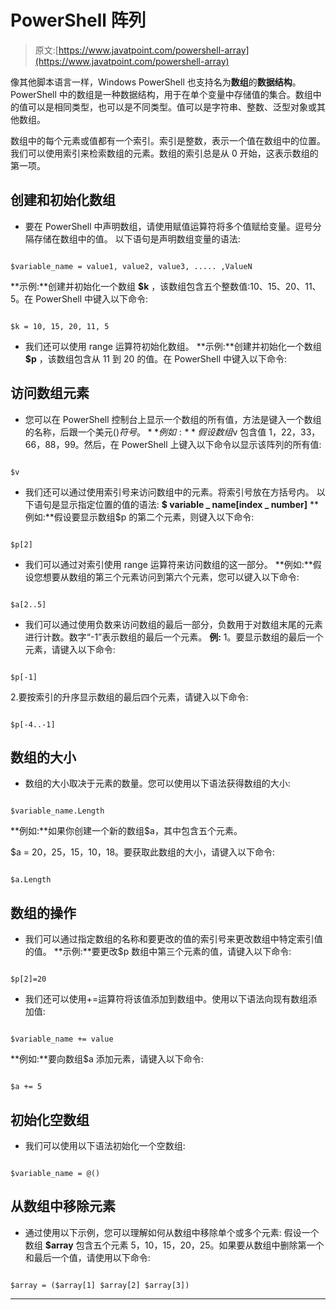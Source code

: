 # PowerShell 阵列

> 原文:[https://www.javatpoint.com/powershell-array](https://www.javatpoint.com/powershell-array)

像其他脚本语言一样，Windows PowerShell 也支持名为**数组**的**数据结构**。PowerShell 中的数组是一种数据结构，用于在单个变量中存储值的集合。数组中的值可以是相同类型，也可以是不同类型。值可以是字符串、整数、泛型对象或其他数组。

数组中的每个元素或值都有一个索引。索引是整数，表示一个值在数组中的位置。我们可以使用索引来检索数组的元素。数组的索引总是从 0 开始，这表示数组的第一项。

## 创建和初始化数组

*   要在 PowerShell 中声明数组，请使用赋值运算符将多个值赋给变量。逗号分隔存储在数组中的值。
    以下语句是声明数组变量的语法:

```

$variable_name = value1, value2, value3, ..... ,ValueN

```

**示例:**创建并初始化一个数组 **$k** ，该数组包含五个整数值:10、15、20、11、5。在 PowerShell 中键入以下命令:

```

$k = 10, 15, 20, 11, 5

```

*   我们还可以使用 range 运算符初始化数组。
    **示例:**创建并初始化一个数组 **$p** ，该数组包含从 11 到 20 的值。在 PowerShell 中键入以下命令:

## 访问数组元素

*   您可以在 PowerShell 控制台上显示一个数组的所有值，方法是键入一个数组的名称，后跟一个美元($)符号。
    **例如:**假设数组$v 包含值 1，22，33，66，88，99。然后，在 PowerShell 上键入以下命令以显示该阵列的所有值:

```

$v

```

*   我们还可以通过使用索引号来访问数组中的元素。将索引号放在方括号内。
    以下语句是显示指定位置的值的语法:
    **$ variable _ name[index _ number]**
    **例如:**假设要显示数组$p 的第二个元素，则键入以下命令:

```

$p[2]

```

*   我们可以通过对索引使用 range 运算符来访问数组的这一部分。
    **例如:**假设您想要从数组的第三个元素访问到第六个元素，您可以键入以下命令:

```

$a[2..5]

```

*   我们可以通过使用负数来访问数组的最后一部分，负数用于对数组末尾的元素进行计数。数字“-1”表示数组的最后一个元素。
    **例:** 1。要显示数组的最后一个元素，请键入以下命令:

```

$p[-1]

```

2.要按索引的升序显示数组的最后四个元素，请键入以下命令:

```

$p[-4..-1]

```

## 数组的大小

*   数组的大小取决于元素的数量。您可以使用以下语法获得数组的大小:

```

$variable_name.Length

```

**例如:**如果你创建一个新的数组$a，其中包含五个元素。

$a = 20，25，15，10，18。要获取此数组的大小，请键入以下命令:

```

$a.Length

```

## 数组的操作

*   我们可以通过指定数组的名称和要更改的值的索引号来更改数组中特定索引值的值。
    **示例:**要更改$p 数组中第三个元素的值，请键入以下命令:

```

$p[2]=20

```

*   我们还可以使用+=运算符将该值添加到数组中。使用以下语法向现有数组添加值:

```

$variable_name += value

```

**例如:**要向数组$a 添加元素，请键入以下命令:

```

$a += 5

```

## 初始化空数组

*   我们可以使用以下语法初始化一个空数组:

```

$variable_name = @()

```

## 从数组中移除元素

*   通过使用以下示例，您可以理解如何从数组中移除单个或多个元素:
    假设一个数组 **$array** 包含五个元素 5，10，15，20，25。如果要从数组中删除第一个和最后一个值，请使用以下命令:

```

$array = ($array[1] $array[2] $array[3])

```

* * *